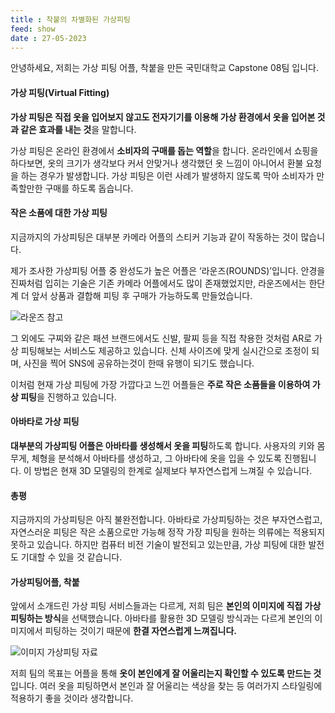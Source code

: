 ```yaml
---
title : 착붙의 차별화된 가상피팅
feed: show
date : 27-05-2023
---
```


안녕하세요, 저희는 가상 피팅 어플, 착붙을 만든 국민대학교 Capstone 08팀 입니다.

#### 가상 피팅(Virtual Fitting)


**가상 피팅은 직접 옷을 입어보지 않고도 전자기기를 이용해 가상 환경에서 옷을 입어본 것과 같은 효과를 내는 것**을 말합니다.

가상 피팅은 온라인 환경에서 **소비자의 구매를 돕는 역할**을 합니다. 온라인에서 쇼핑을 하다보면, 옷의 크기가 생각보다 커서 안맞거나 생각했던 옷 느낌이 아니어서 환불 요청을 하는 경우가 발생합니다. 가상 피팅은 이런 사례가 발생하지 않도록 막아 소비자가 만족할만한 구매를 하도록 돕습니다.

#### 작은 소품에 대한 가상 피팅


지금까지의 가상피팅은 대부분 카메라 어플의 스티커 기능과 같이 작동하는 것이 많습니다. 

제가 조사한 가상피팅 어플 중 완성도가 높은 어플은 ‘라운즈(ROUNDS)’입니다. 안경을 진짜처럼 입히는 기술은 기존 카메라 어플에서도 많이 존재했었지만, 라운즈에서는 한단계 더 앞서 상품과 결합해 피팅 후 구매가 가능하도록 만들었습니다. 

![라운즈 참고](https://user-images.githubusercontent.com/80736490/230103425-328ae997-4dfd-40b2-b237-5dcd52e8aec7.jpg)

그 외에도 구찌와 같은 패션 브랜드에서도 신발, 팔찌 등을 직접 착용한 것처럼 AR로 가상 피팅해보는 서비스도 제공하고 있습니다. 신체 사이즈에 맞게 실시간으로 조정이 되며, 사진을 찍어 SNS에 공유하는것이 한때 유행이 되기도 했습니다.

이처럼 현재 가상 피팅에 가장 가깝다고 느낀 어플들은 **주로 작은 소품들을 이용하여 가상 피팅**을 진행하고 있습니다. 


#### 아바타로 가상 피팅

**대부분의 가상피팅 어플은 아바타를 생성해서 옷을 피팅**하도록 합니다. 사용자의 키와 몸무게, 체형을 분석해서 아바타를 생성하고, 그 아바타에 옷을 입을 수 있도록 진행됩니다. 이 방법은 현재 3D 모델링의 한계로 실제보다 부자연스럽게 느껴질 수 있습니다.


#### 총평

지금까지의 가상피팅은 아직 불완전합니다. 아바타로 가상피팅하는 것은 부자연스럽고, 자연스러운 피팅은 작은 소품으로만 가능해 정작 가장 피팅을 원하는 의류에는 적용되지 못하고 있습니다. 하지만 컴퓨터 비전 기술이 발전되고 있는만큼, 가상 피팅에 대한 발전도 기대할 수 있을 것 같습니다.

#### 가상피팅어플, 착붙

앞에서 소개드린 가상 피팅 서비스들과는 다르게, 저희 팀은 **본인의 이미지에 직접 가상 피팅하는 방식**을 선택했습니다. 아바타를 활용한 3D 모델링 방식과는 다르게 본인의 이미지에서 피팅하는 것이기 때문에 **한결 자연스럽게 느껴집니다.**

![이미지 가상피팅 자료](https://user-images.githubusercontent.com/80736490/229424663-73dc92c8-4064-4b51-afa2-46f2fba104f5.png)

저희 팀의 목표는 어플을 통해 **옷이 본인에게 잘 어울리는지 확인할 수 있도록 만드는 것**입니다. 여러 옷을 피팅하면서 본인과 잘 어울리는 색상을 찾는 등 여러가지 스타일링에 적용하기 좋을 것이라 생각합니다.